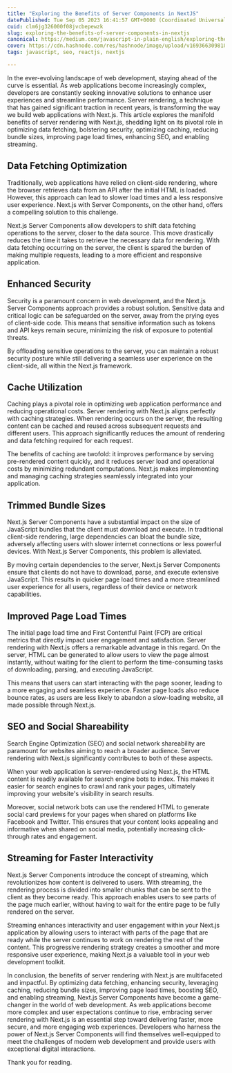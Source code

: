 ```yaml
---
title: "Exploring the Benefits of Server Components in NextJS"
datePublished: Tue Sep 05 2023 16:41:57 GMT+0000 (Coordinated Universal Time)
cuid: clm6jg326000f08jvcbepewzk
slug: exploring-the-benefits-of-server-components-in-nextjs
canonical: https://medium.com/javascript-in-plain-english/exploring-the-benefits-of-server-components-in-next-js-992cce786c75
cover: https://cdn.hashnode.com/res/hashnode/image/upload/v1693663098188/84be1548-a2a3-4859-b6a1-69929cd8dcea.png
tags: javascript, seo, reactjs, nextjs

---
```


In the ever-evolving landscape of web development, staying ahead of the curve is essential. As web applications become increasingly complex, developers are constantly seeking innovative solutions to enhance user experiences and streamline performance. Server rendering, a technique that has gained significant traction in recent years, is transforming the way we build web applications with Next.js. This article explores the manifold benefits of server rendering with Next.js, shedding light on its pivotal role in optimizing data fetching, bolstering security, optimizing caching, reducing bundle sizes, improving page load times, enhancing SEO, and enabling streaming.

## Data Fetching Optimization

Traditionally, web applications have relied on client-side rendering, where the browser retrieves data from an API after the initial HTML is loaded. However, this approach can lead to slower load times and a less responsive user experience. Next.js with Server Components, on the other hand, offers a compelling solution to this challenge.

Next.js Server Components allow developers to shift data fetching operations to the server, closer to the data source. This move drastically reduces the time it takes to retrieve the necessary data for rendering. With data fetching occurring on the server, the client is spared the burden of making multiple requests, leading to a more efficient and responsive application.

## Enhanced Security

Security is a paramount concern in web development, and the Next.js Server Components approach provides a robust solution. Sensitive data and critical logic can be safeguarded on the server, away from the prying eyes of client-side code. This means that sensitive information such as tokens and API keys remain secure, minimizing the risk of exposure to potential threats.

By offloading sensitive operations to the server, you can maintain a robust security posture while still delivering a seamless user experience on the client-side, all within the Next.js framework.

## Cache Utilization

Caching plays a pivotal role in optimizing web application performance and reducing operational costs. Server rendering with Next.js aligns perfectly with caching strategies. When rendering occurs on the server, the resulting content can be cached and reused across subsequent requests and different users. This approach significantly reduces the amount of rendering and data fetching required for each request.

The benefits of caching are twofold: it improves performance by serving pre-rendered content quickly, and it reduces server load and operational costs by minimizing redundant computations. Next.js makes implementing and managing caching strategies seamlessly integrated into your application.

## Trimmed Bundle Sizes

Next.js Server Components have a substantial impact on the size of JavaScript bundles that the client must download and execute. In traditional client-side rendering, large dependencies can bloat the bundle size, adversely affecting users with slower internet connections or less powerful devices. With Next.js Server Components, this problem is alleviated.

By moving certain dependencies to the server, Next.js Server Components ensure that clients do not have to download, parse, and execute extensive JavaScript. This results in quicker page load times and a more streamlined user experience for all users, regardless of their device or network capabilities.

## Improved Page Load Times

The initial page load time and First Contentful Paint (FCP) are critical metrics that directly impact user engagement and satisfaction. Server rendering with Next.js offers a remarkable advantage in this regard. On the server, HTML can be generated to allow users to view the page almost instantly, without waiting for the client to perform the time-consuming tasks of downloading, parsing, and executing JavaScript.

This means that users can start interacting with the page sooner, leading to a more engaging and seamless experience. Faster page loads also reduce bounce rates, as users are less likely to abandon a slow-loading website, all made possible through Next.js.

## SEO and Social Shareability

Search Engine Optimization (SEO) and social network shareability are paramount for websites aiming to reach a broader audience. Server rendering with Next.js significantly contributes to both of these aspects.

When your web application is server-rendered using Next.js, the HTML content is readily available for search engine bots to index. This makes it easier for search engines to crawl and rank your pages, ultimately improving your website's visibility in search results.

Moreover, social network bots can use the rendered HTML to generate social card previews for your pages when shared on platforms like Facebook and Twitter. This ensures that your content looks appealing and informative when shared on social media, potentially increasing click-through rates and engagement.

## Streaming for Faster Interactivity

Next.js Server Components introduce the concept of streaming, which revolutionizes how content is delivered to users. With streaming, the rendering process is divided into smaller chunks that can be sent to the client as they become ready. This approach enables users to see parts of the page much earlier, without having to wait for the entire page to be fully rendered on the server.

Streaming enhances interactivity and user engagement within your Next.js application by allowing users to interact with parts of the page that are ready while the server continues to work on rendering the rest of the content. This progressive rendering strategy creates a smoother and more responsive user experience, making Next.js a valuable tool in your web development toolkit.

In conclusion, the benefits of server rendering with Next.js are multifaceted and impactful. By optimizing data fetching, enhancing security, leveraging caching, reducing bundle sizes, improving page load times, boosting SEO, and enabling streaming, Next.js Server Components have become a game-changer in the world of web development. As web applications become more complex and user expectations continue to rise, embracing server rendering with Next.js is an essential step toward delivering faster, more secure, and more engaging web experiences. Developers who harness the power of Next.js Server Components will find themselves well-equipped to meet the challenges of modern web development and provide users with exceptional digital interactions.

Thank you for reading.